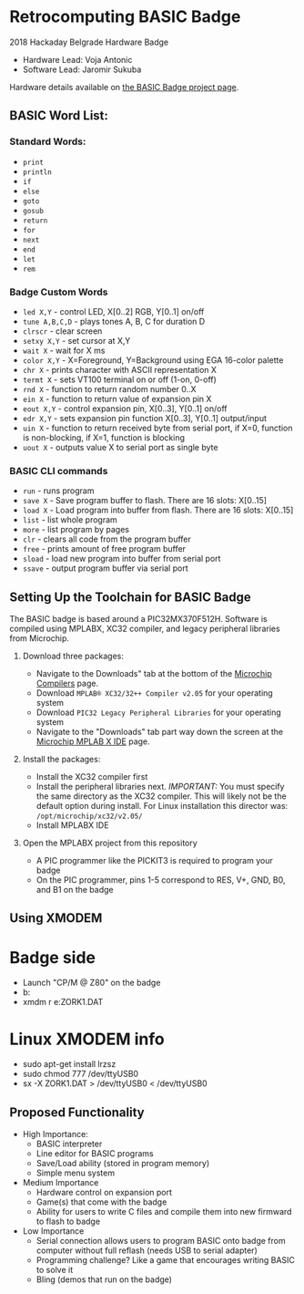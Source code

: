 # Retrocomputing BASIC Badge

2018 Hackaday Belgrade Hardware Badge

* Hardware Lead: Voja Antonic
* Software Lead: Jaromir Sukuba

Hardware details available on [the BASIC Badge project page](https://hackaday.io/project/80627-badge-for-hackaday-conference-2018-in-belgrade).

## BASIC Word List:

### Standard Words:
* `print`
* `println`
* `if`
* `else`
* `goto`
* `gosub`
* `return`
* `for`
* `next`
* `end`
* `let`
* `rem`

### Badge Custom Words

* `led X,Y` - control LED, X[0..2] RGB, Y[0..1] on/off
* `tune A,B,C,D` - plays tones A, B, C for duration D
* `clrscr` - clear screen
* `setxy X,Y` - set cursor at X,Y
* `wait X` - wait for X ms
* `color X,Y` - X=Foreground, Y=Background using EGA 16-color palette
* `chr X` - prints character with ASCII representation X
* `termt X` - sets VT100 terminal on or off (1-on, 0-off)
* `rnd X` - function to return random number 0..X
* `ein X` - function to return value of expansion pin X
* `eout X,Y` - control expansion pin, X[0..3], Y[0..1] on/off
* `edr X,Y` - sets expansion pin function X[0..3], Y[0..1] output/input
* `uin X` - function to return received byte from serial port, if X=0, function is non-blocking, if X=1, function is blocking
* `uout X` - outputs value X to serial port as single byte

### BASIC CLI commands

* `run` - runs program
* `save X` - Save program buffer to flash. There are 16 slots: X[0..15]
* `load X` - Load program into buffer from flash. There are 16 slots: X[0..15]
* `list` - list whole program
* `more` - list program by pages
* `clr` - clears all code from the program buffer
* `free` - prints amount of free program buffer
* `sload` - load new program into buffer from serial port
* `ssave` - output program buffer via serial port


## Setting Up the Toolchain for BASIC Badge

The BASIC badge is based around a PIC32MX370F512H. Software is compiled using MPLABX, XC32 compiler, and legacy peripheral libraries from Microchip.

1. Download three packages:
    * Navigate to the Downloads" tab at the bottom of the [Microchip Compilers](http://www.microchip.com/mplab/compilers) page.
    * Download `MPLAB® XC32/32++ Compiler v2.05` for your operating system
    * Download `PIC32 Legacy Peripheral Libraries` for your operating system
    * Navigate to the "Downloads" tab part way down the screen at the [Microchip MPLAB X IDE](http://www.microchip.com/mplab/mplab-x-ide) page.

2. Install the packages:
    * Install the XC32 compiler first
    * Install the peripheral libraries next. *IMPORTANT:* You must specify the same directory as the XC32 compiler. This will likely not be the default option during install. For Linux installation this director was: `/opt/microchip/xc32/v2.05/`
    * Install MPLABX IDE

3. Open the MPLABX project from this repository
    * A PIC programmer like the PICKIT3 is required to program your badge
    * On the PIC programmer, pins 1-5 correspond to RES, V+, GND, B0, and B1 on the badge

## Using XMODEM

# Badge side

* Launch "CP/M @ Z80" on the badge
* b:
* xmdm r e:ZORK1.DAT

# Linux XMODEM info

* sudo apt-get install lrzsz
* sudo chmod 777 /dev/ttyUSB0
* sx -X ZORK1.DAT > /dev/ttyUSB0 < /dev/ttyUSB0

## Proposed Functionality

* High Importance:
  * BASIC interpreter
  * Line editor for BASIC programs
  * Save/Load ability (stored in program memory)
  * Simple menu system
* Medium Importance
  * Hardware control on expansion port
  * Game(s) that come with the badge
  * Ability for users to write C files and compile them into new firmward to flash to badge
* Low Importance
  * Serial connection allows users to program BASIC onto badge from computer without full reflash (needs USB to serial adapter)
  * Programming challenge? Like a game that encourages writing BASIC to solve it
  * Bling (demos that run on the badge)
